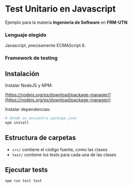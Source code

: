 # Test Unitario en Javascript

Ejemplo para la materia **Ingeniería de Software** en **FRM-UTN**.

### Lenguaje elegido

Javascript, precisamente ECMAScript 6.

### Framework de testing

## Instalación

Instalar NodeJS y NPM:

[https://nodejs.org/es/download/package-manager/](https://nodejs.org/es/download/package-manager/)

Instalar dependencias:

```bash
# donde se encuentra package.json
npm install
```

## Estructura de carpetas

 - ```src/``` contiene el código fuente, como las clases
 - ```test/``` contiene los tests para cada una de las clases

## Ejecutar tests

```bash
npm run test test
```
